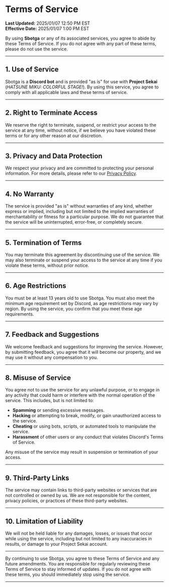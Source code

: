 # Terms of Service

**Last Updated:** 2025/01/07 12:50 PM EST  
**Effective Date:** 2025/01/07 1:00 PM EST

By using **Sbotga** or any of its associated services, you agree to abide by these Terms of Service. If you do not agree with any part of these terms, please do not use the service.

---

## 1. **Use of Service**

Sbotga is a **Discord bot** and is provided "as is" for use with **Project Sekai** (*HATSUNE MIKU: COLORFUL STAGE!*). By using this service, you agree to comply with all applicable laws and these terms of service. 

---

## 2. **Right to Terminate Access**

We reserve the right to terminate, suspend, or restrict your access to the service at any time, without notice, if we believe you have violated these terms or for any other reason at our discretion.

---

## 3. **Privacy and Data Protection**

We respect your privacy and are committed to protecting your personal information. For more details, please refer to our [Privacy Policy](PRIVACY.md).

---

## 4. **No Warranty**

The service is provided "as is" without warranties of any kind, whether express or implied, including but not limited to the implied warranties of merchantability or fitness for a particular purpose. We do not guarantee that the service will be uninterrupted, error-free, or completely secure.

---

## 5. **Termination of Terms**

You may terminate this agreement by discontinuing use of the service. We may also terminate or suspend your access to the service at any time if you violate these terms, without prior notice.

---

## 6. **Age Restrictions**

You must be at least 13 years old to use Sbotga. You must also meet the minimum age requirement set by Discord, as age restrictions may vary by region. By using the service, you confirm that you meet these age requirements.

---

## 7. **Feedback and Suggestions**

We welcome feedback and suggestions for improving the service. However, by submitting feedback, you agree that it will become our property, and we may use it without any compensation to you.

---

## 8. **Misuse of Service**

You agree not to use the service for any unlawful purpose, or to engage in any activity that could harm or interfere with the normal operation of the service. This includes, but is not limited to:
- **Spamming** or sending excessive messages.
- **Hacking** or attempting to break, modify, or gain unauthorized access to the service.
- **Cheating** or using bots, scripts, or automated tools to manipulate the service.
- **Harassment** of other users or any conduct that violates Discord's Terms of Service.

Any misuse of the service may result in suspension or termination of your access.

---

## 9. **Third-Party Links**

The service may contain links to third-party websites or services that are not controlled or owned by us. We are not responsible for the content, privacy policies, or practices of these third-party websites.


---

## 10. **Limitation of Liability**

We will not be held liable for any damages, losses, or issues that occur while using the service, including but not limited to any inaccuracies in results, or damage to your Project Sekai account.

---

By continuing to use Sbotga, you agree to these Terms of Service and any future amendments. You are responsible for regularly reviewing these Terms of Service to stay informed of updates. If you do not agree with these terms, you should immediately stop using the service.

---
